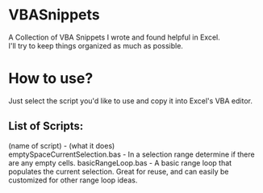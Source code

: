 # VBASnippets
A Collection of VBA Snippets I wrote and found helpful in Excel.  
I'll try to keep things organized as much as possible.


# How to use?
Just select the script you'd like to use and copy it into Excel's VBA editor.

## List of Scripts:
(name of script) - (what it does)  
emptySpaceCurrentSelection.bas - In a selection range determine if there are any empty cells.
basicRangeLoop.bas - A basic range loop that populates the current selection. Great for reuse, and can easily be customized for other range loop ideas.

